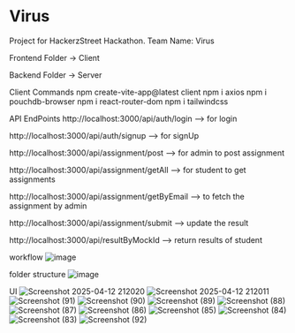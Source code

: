 # Virus
Project for HackerzStreet Hackathon. Team Name: Virus

Frontend Folder -> Client

Backend Folder -> Server

Client Commands
npm create-vite-app@latest client
npm i axios
npm i pouchdb-browser
npm i react-router-dom
npm i tailwindcss

API EndPoints
http://localhost:3000/api/auth/login --> for login

http://localhost:3000/api/auth/signup --> for signUp

http://localhost:3000/api/assignment/post --> for admin to post assignment

http://localhost:3000/api/assignment/getAll --> for student to get assignments

http://localhost:3000/api/assignment/getByEmail --> to fetch the assignment by admin

http://localhost:3000/api/assignment/submit --> update the result

http://localhost:3000/api/resultByMockId --> return results of student

workflow 
![image](https://github.com/user-attachments/assets/6930f8c5-3ed8-451d-a867-270d038e8699)

folder structure
![image](https://github.com/user-attachments/assets/9c9a3e94-0389-4f8d-bd47-bbf8af8ce0c5)

UI
![Screenshot 2025-04-12 212020](https://github.com/user-attachments/assets/0271be8e-c734-4dbf-8ab5-cf2844ae29e5)
![Screenshot 2025-04-12 212011](https://github.com/user-attachments/assets/b4cee925-a337-4fc1-975a-b4be1a138a3f)
![Screenshot (91)](https://github.com/user-attachments/assets/3eff9ac3-eb10-4002-8928-8daf352e8e0f)
![Screenshot (90)](https://github.com/user-attachments/assets/b5a34a4a-e06b-4bd9-91b3-1a3953430b29)
![Screenshot (89)](https://github.com/user-attachments/assets/58e32146-32f1-4aca-81ca-ce4e09e96295)
![Screenshot (88)](https://github.com/user-attachments/assets/22b27cea-603a-4751-a8da-1fa692120e6e)
![Screenshot (87)](https://github.com/user-attachments/assets/9bbe26f3-54f4-4c98-8884-56f6893ef8b3)
![Screenshot (86)](https://github.com/user-attachments/assets/ac59fca8-6023-44f4-b35b-927c651c56bf)
![Screenshot (85)](https://github.com/user-attachments/assets/a5cf6edc-a688-492d-9ff0-66dfab86859d)
![Screenshot (84)](https://github.com/user-attachments/assets/878d69b0-2787-44d5-9702-72bb1859804c)
![Screenshot (83)](https://github.com/user-attachments/assets/51bb817e-84c6-4aeb-b98a-6252f6a9c406)
![Screenshot (92)](https://github.com/user-attachments/assets/c5a702f1-8268-483d-876a-92d837bfb80a)



